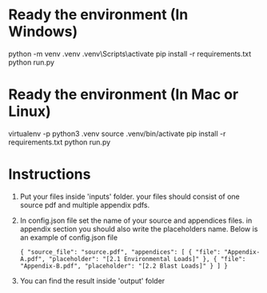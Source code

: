# Ready the environment (In Windows)
python -m venv .venv
.venv\Scripts\activate
pip install -r requirements.txt
python run.py

# Ready the environment (In Mac or Linux)
virtualenv -p python3 .venv
source .venv/bin/activate
pip install -r requirements.txt
python run.py

# Instructions
1. Put your files inside 'inputs' folder. your files should consist of one source pdf and multiple appendix pdfs.
2. In config.json file set the name of your source and appendices files. in appendix section you should also write the placeholders name. Below is an example of config.json file

    `
        {
            "source_file": "source.pdf",
            "appendices": [
                {
                    "file": "Appendix-A.pdf",
                    "placeholder": "[2.1 Environmental Loads]"
                },
                {
                    "file": "Appendix-B.pdf",
                    "placeholder": "[2.2 Blast Loads]"
                }
            ]
        }
    `
3. You can find the result inside 'output' folder